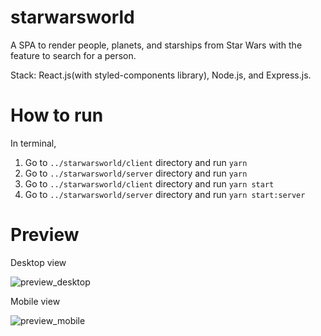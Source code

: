 # starwarsworld

A SPA to render people, planets, and starships from Star Wars with the feature to search for a person.

Stack: React.js(with styled-components library), Node.js, and Express.js.

# How to run

In terminal,
1. Go to `../starwarsworld/client` directory and run `yarn`
2. Go to `../starwarsworld/server` directory and run `yarn`
3. Go to `../starwarsworld/client` directory and run `yarn start`
4. Go to `../starwarsworld/server` directory and run `yarn start:server`

# Preview

Desktop view

![preview_desktop](https://user-images.githubusercontent.com/74286846/149349041-67eacfd2-3f72-4438-9f5a-57ef62455228.gif)

Mobile view

![preview_mobile](https://user-images.githubusercontent.com/74286846/149349052-bde53b5a-df49-4d14-a74f-047729c69722.gif)
